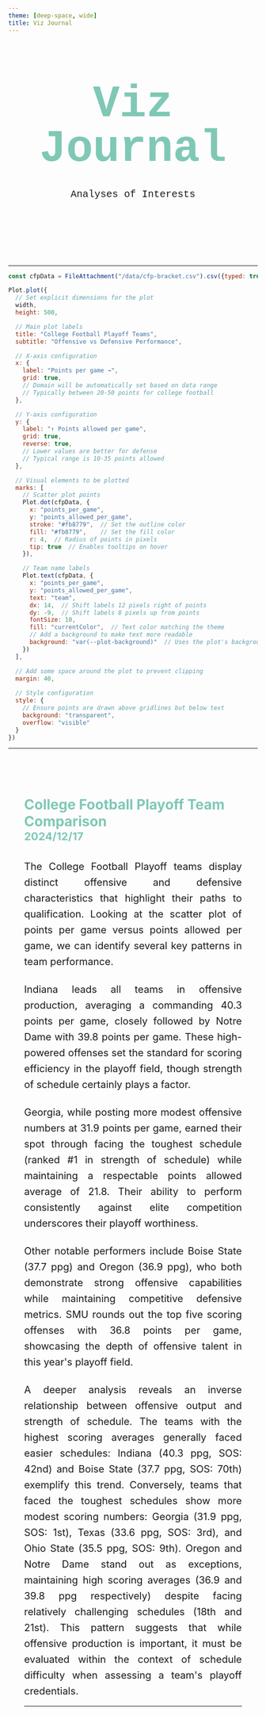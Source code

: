 ```yaml
---
theme: [deep-space, wide]
title: Viz Journal
---
```

<head>

</head>

<body>

  <div class="hero">
    <h1>Viz Journal</h1>
    <h2>Analyses of Interests</h2>
  </div>


---

```js
const cfpData = FileAttachment("/data/cfp-bracket.csv").csv({typed: true})
```

```js
Plot.plot({
  // Set explicit dimensions for the plot
  width,
  height: 500,

  // Main plot labels
  title: "College Football Playoff Teams",
  subtitle: "Offensive vs Defensive Performance",

  // X-axis configuration
  x: { 
    label: "Points per game →",
    grid: true,
    // Domain will be automatically set based on data range
    // Typically between 20-50 points for college football
  },

  // Y-axis configuration
  y: { 
    label: "↑ Points allowed per game",
    grid: true,
    reverse: true, 
    // Lower values are better for defense
    // Typical range is 10-35 points allowed
  },

  // Visual elements to be plotted
  marks: [
    // Scatter plot points
    Plot.dot(cfpData, {
      x: "points_per_game",
      y: "points_allowed_per_game",
      stroke: "#fb8779",  // Set the outline color
      fill: "#fb8779",    // Set the fill color
      r: 4,  // Radius of points in pixels
      tip: true  // Enables tooltips on hover
    }),

    // Team name labels
    Plot.text(cfpData, {
      x: "points_per_game",
      y: "points_allowed_per_game",
      text: "team",
      dx: 14,  // Shift labels 12 pixels right of points
      dy: -9,  // Shift labels 8 pixels up from points
      fontSize: 10,
      fill: "currentColor",  // Text color matching the theme
      // Add a background to make text more readable
      background: "var(--plot-background)"  // Uses the plot's background color
    })
  ],

  // Add some space around the plot to prevent clipping
  margin: 40,
  
  // Style configuration
  style: {
    // Ensure points are drawn above gridlines but below text
    background: "transparent",
    overflow: "visible"
  }
})
```
---

<article class="chart-analysis">
<header>
<div>
<h3>College Football Playoff Team Comparison</h3>
<h4>2024/12/17</h4>
</div>
</header>

<p>
The College Football Playoff teams display distinct offensive and defensive characteristics that highlight their paths to qualification. Looking at the scatter plot of points per game versus points allowed per game, we can identify several key patterns in team performance.
</p>

<p>
Indiana leads all teams in offensive production, averaging a commanding 40.3 points per game, closely followed by Notre Dame with 39.8 points per game. These high-powered offenses set the standard for scoring efficiency in the playoff field, though strength of schedule certainly plays a factor.
</p>

<p>
Georgia, while posting more modest offensive numbers at 31.9 points per game, earned their spot through facing the toughest schedule (ranked #1 in strength of schedule) while maintaining a respectable points allowed average of 21.8. Their ability to perform consistently against elite competition underscores their playoff worthiness.
</p>

<p>
Other notable performers include Boise State (37.7 ppg) and Oregon (36.9 ppg), who both demonstrate strong offensive capabilities while maintaining competitive defensive metrics. SMU rounds out the top five scoring offenses with 36.8 points per game, showcasing the depth of offensive talent in this year's playoff field.
</p>

<p>
A deeper analysis reveals an inverse relationship between offensive output and strength of schedule. The teams with the highest scoring averages generally faced easier schedules: Indiana (40.3 ppg, SOS: 42nd) and Boise State (37.7 ppg, SOS: 70th) exemplify this trend. Conversely, teams that faced the toughest schedules show more modest scoring numbers: Georgia (31.9 ppg, SOS: 1st), Texas (33.6 ppg, SOS: 3rd), and Ohio State (35.5 ppg, SOS: 9th). Oregon and Notre Dame stand out as exceptions, maintaining high scoring averages (36.9 and 39.8 ppg respectively) despite facing relatively challenging schedules (18th and 21st). This pattern suggests that while offensive production is important, it must be evaluated within the context of schedule difficulty when assessing a team's playoff credentials.
</p>

---


</article>

</body>

<style>

.hero {
  display: flex;
  flex-direction: column;
  align-items: center;
  font-family: Consolas, Menlo, Monaco, 'Courier New', monospace;
  margin: 4rem 0 8rem;
  text-wrap: balance;
  text-align: center;
}

.hero h1 {
  margin: 1rem 0;
  padding: 1rem 0;
  max-width: none;
  font-size: 14vw;
  font-weight: 900;
  line-height: 1;
  color: #7fc8b6;
}

.hero h2 {
  margin: 0;
  max-width: 34em;
  font-size: 20px;
  font-style: initial;
  font-weight: 500;
  line-height: 1.5;
  color: var(--theme-foreground-muted);
}

a[href] {
  color: #7fc8b6;
}

.chart-analysis {
  margin: 4rem auto;
  max-width: 90%;
  padding: 2rem;
  border-top: 1px solid var(--theme-foreground-muted);
}

.chart-analysis header {
  margin-bottom: 2rem;
}

.chart-analysis h3 {
  text-align: left;
  display: block;
  margin: 0;
  font-size: 28px;
  color: #7fc8b6;
}

.chart-analysis h4 {
  text-align: left;
  display: block;
  margin: 0;
  font-size: 22px;
  color: #7fc8b6;
}

.chart-analysis p {
  text-align: justify;
  margin: 1.5rem 0;
  font-size: 20px;
  text-wrap: balance;
  color: var(--theme-foreground-muted);
  line-height: 1.6;
  hyphens: auto;
}

.chart-analysis p:first-of-type {
  margin-top: 0;
}

.chart-analysis p:last-of-type {
  margin-bottom: 0;
}

@media (min-width: 640px) {
  .hero h1 {
    font-size: 90px;
  }
  
  .chart-analysis {
    max-width: 70ch;
  }
}

</style>
